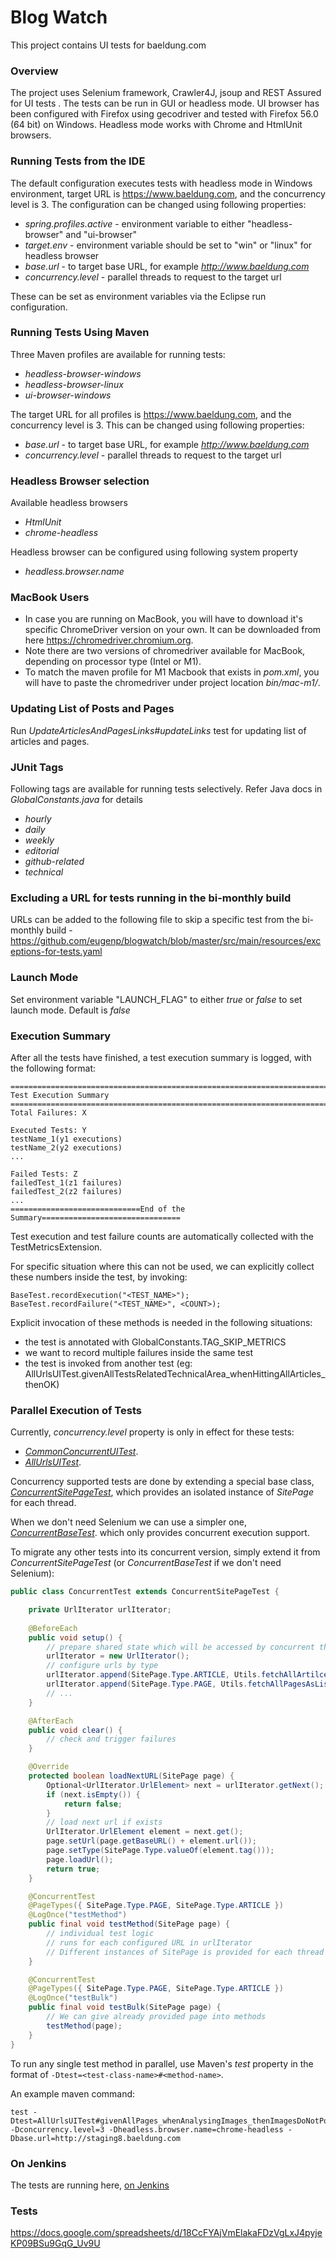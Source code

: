 # Blog Watch

This project contains UI tests for baeldung.com


### Overview

The project uses Selenium framework, Crawler4J, jsoup and REST Assured for UI tests . The tests can be run in GUI or headless mode. UI browser has been configured with Firefox using gecodriver and tested with Firefox 56.0 (64 bit) on Windows. Headless mode works with Chrome and HtmlUnit browsers.


### Running Tests from the IDE

The default configuration executes tests with headless mode in Windows environment, target URL is https://www.baeldung.com, and the concurrency level is 3. 
The configuration can be changed using following properties:

  - _spring.profiles.active_ - environment variable to either "headless-browser" and "ui-browser"
  - _target.env_ - environment variable should be set to "win" or "linux" for headless browser
  - _base.url_ - to target base URL, for example _http://www.baeldung.com_
  - _concurrency.level_ - parallel threads to request to the target url

These can be set as environment variables via the Eclipse run configuration. 


### Running Tests Using Maven 

Three Maven profiles are available for running tests: 
  - _headless-browser-windows_
  - _headless-browser-linux_ 
  - _ui-browser-windows_

The target URL for all profiles is https://www.baeldung.com, and the concurrency level is 3.
This can be changed using following properties:

- _base.url_ - to target base URL, for example _http://www.baeldung.com_
- _concurrency.level_ - parallel threads to request to the target url

### Headless Browser selection

Available headless browsers

- _HtmlUnit_
- _chrome-headless_

Headless browser can be configured using following system property

- _headless.browser.name_

### MacBook Users

- In case you are running on MacBook, you will have to download it's specific ChromeDriver version on your own. It can be downloaded from here https://chromedriver.chromium.org.
- Note there are two versions of chromedriver available for MacBook, depending on processor type (Intel or M1).
- To match the maven profile for M1 Macbook that exists in _pom.xml_, you will have to paste the chromedriver under project location _bin/mac-m1/_.

### Updating List of Posts and Pages


Run _UpdateArticlesAndPagesLinks#updateLinks_ test for updating list of articles and pages. 

### JUnit Tags

Following tags are available for running tests selectively. Refer Java docs in _GlobalConstants.java_ for details
  - _hourly_
  - _daily_
  - _weekly_
  - _editorial_
  - _github-related_
  - _technical_

### Excluding a URL for tests running in the bi-monthly build

URLs can be added to the following file to skip a specific test from the bi-monthly build - https://github.com/eugenp/blogwatch/blob/master/src/main/resources/exceptions-for-tests.yaml

### Launch Mode
 
Set environment variable "LAUNCH_FLAG" to either _true_ or _false_ to set launch mode. Default is _false_

### Execution Summary

After all the tests have finished, a test execution summary is logged, with the following format:

    ============================================================================
    Test Execution Summary
    ============================================================================
    Total Failures: X

    Executed Tests: Y
    testName_1(y1 executions)
    testName_2(y2 executions)
    ...

    Failed Tests: Z
    failedTest_1(z1 failures)
    failedTest_2(z2 failures)
    ...
    =============================End of the Summary===============================

Test execution and test failure counts are automatically collected with the TestMetricsExtension.

For specific situation where this can not be used, we can explicitly collect these numbers inside the test, by invoking:

    BaseTest.recordExecution("<TEST_NAME>");
    BaseTest.recordFailure("<TEST_NAME>", <COUNT>);

Explicit invocation of these methods is needed in the following situations:
- the test is annotated with GlobalConstants.TAG_SKIP_METRICS
- we want to record multiple failures inside the same test
- the test is invoked from another test  (eg: AllUrlsUITest.givenAllTestsRelatedTechnicalArea_whenHittingAllArticles_thenOK)

### Parallel Execution of Tests
Currently, _concurrency.level_ property is only in effect for these tests: 
- [_CommonConcurrentUITest_](https://github.com/Baeldung/blogwatch/blob/master/src/test/java/com/baeldung/selenium/common/CommonConcurrentUITest.java).
- [_AllUrlsUITest_](https://github.com/Baeldung/blogwatch/blob/master/src/test/java/com/baeldung/selenium/common/AllUrlsUITest.java).

Concurrency supported tests are done by extending a special base class, 
[_ConcurrentSitePageTest_](https://github.com/Baeldung/blogwatch/blob/master/src/test/java/com/baeldung/selenium/common/ConcurrentSitePageTest.java), 
which provides an isolated instance of _SitePage_ for each thread.

When we don't need Selenium we can use a simpler one, [_ConcurrentBaseTest_](https://github.com/Baeldung/blogwatch/blob/master/src/test/java/com/baeldung/common/ConcurrentBaseTest.java).
which only provides concurrent execution support. 

To migrate any other tests into its concurrent version, simply extend it from _ConcurrentSitePageTest_ (or _ConcurrentBaseTest_ if we don't need Selenium):
```java
public class ConcurrentTest extends ConcurrentSitePageTest {

    private UrlIterator urlIterator;
    
    @BeforeEach
    public void setup() {
        // prepare shared state which will be accessed by concurrent threads
        urlIterator = new UrlIterator();
        // configure urls by type 
        urlIterator.append(SitePage.Type.ARTICLE, Utils.fetchAllArtilcesAsListIterator());
        urlIterator.append(SitePage.Type.PAGE, Utils.fetchAllPagesAsListIterator());
        // ...
    }

    @AfterEach
    public void clear() {
        // check and trigger failures
    }

    @Override
    protected boolean loadNextURL(SitePage page) {
        Optional<UrlIterator.UrlElement> next = urlIterator.getNext();
        if (next.isEmpty()) {
            return false;
        }
        // load next url if exists
        UrlIterator.UrlElement element = next.get();
        page.setUrl(page.getBaseURL() + element.url());
        page.setType(SitePage.Type.valueOf(element.tag()));
        page.loadUrl();
        return true;
    }

    @ConcurrentTest
    @PageTypes({ SitePage.Type.PAGE, SitePage.Type.ARTICLE })
    @LogOnce("testMethod")
    public final void testMethod(SitePage page) {
        // individual test logic
        // runs for each configured URL in urlIterator
        // Different instances of SitePage is provided for each thread
    }

    @ConcurrentTest
    @PageTypes({ SitePage.Type.PAGE, SitePage.Type.ARTICLE })
    @LogOnce("testBulk")
    public final void testBulk(SitePage page) {
        // We can give already provided page into methods
        testMethod(page);
    }
}
```

To run any single test method in parallel, use Maven's _test_ property in the format of `-Dtest=<test-class-name>#<method-name>`. 

An example maven command:
```
test -Dtest=AllUrlsUITest#givenAllPages_whenAnalysingImages_thenImagesDoNotPoinToTheDraftsSite -Dconcurrency.level=3 -Dheadless.browser.name=chrome-headless -Dbase.url=http://staging8.baeldung.com
```

### On Jenkins
 
 The tests are running here, [on Jenkins](http://jenkins.baeldung.com/view/site-monitor/view/site-watch/job/sites-monitor/job/site-watch/)
 
### Tests
 https://docs.google.com/spreadsheets/d/18CcFYAjVmElakaFDzVgLxJ4pyjeKP09BSu9GqG_Uv9U
